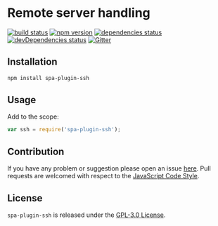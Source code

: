 Remote server handling
======================

[![build status](https://img.shields.io/travis/spasdk/plugin-ssh.svg?style=flat-square)](https://travis-ci.org/spasdk/plugin-ssh)
[![npm version](https://img.shields.io/npm/v/spa-plugin-ssh.svg?style=flat-square)](https://www.npmjs.com/package/spa-plugin-ssh)
[![dependencies status](https://img.shields.io/david/spasdk/plugin-ssh.svg?style=flat-square)](https://david-dm.org/spasdk/plugin-ssh)
[![devDependencies status](https://img.shields.io/david/dev/spasdk/plugin-ssh.svg?style=flat-square)](https://david-dm.org/spasdk/plugin-ssh?type=dev)
[![Gitter](https://img.shields.io/badge/gitter-join%20chat-blue.svg?style=flat-square)](https://gitter.im/DarkPark/spasdk)


## Installation ##

```bash
npm install spa-plugin-ssh
```


## Usage ##

Add to the scope:

```js
var ssh = require('spa-plugin-ssh');
```


## Contribution ##

If you have any problem or suggestion please open an issue [here](https://github.com/spasdk/plugin-ssh/issues).
Pull requests are welcomed with respect to the [JavaScript Code Style](https://github.com/DarkPark/jscs).


## License ##

`spa-plugin-ssh` is released under the [GPL-3.0 License](http://opensource.org/licenses/GPL-3.0).
